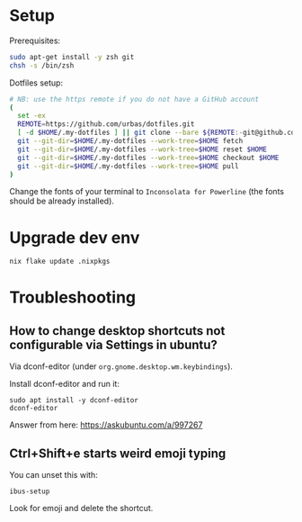 # Setup

Prerequisites:
```bash
sudo apt-get install -y zsh git
chsh -s /bin/zsh
```

Dotfiles setup:
```bash
# NB: use the https remote if you do not have a GitHub account
(
  set -ex
  REMOTE=https://github.com/urbas/dotfiles.git
  [ -d $HOME/.my-dotfiles ] || git clone --bare ${REMOTE:-git@github.com:urbas/dotfiles.git} $HOME/.my-dotfiles
  git --git-dir=$HOME/.my-dotfiles --work-tree=$HOME fetch
  git --git-dir=$HOME/.my-dotfiles --work-tree=$HOME reset $HOME
  git --git-dir=$HOME/.my-dotfiles --work-tree=$HOME checkout $HOME
  git --git-dir=$HOME/.my-dotfiles --work-tree=$HOME pull
)
```

Change the fonts of your terminal to `Inconsolata for Powerline` (the fonts should be already installed).

# Upgrade dev env

```bash
nix flake update .nixpkgs
```

# Troubleshooting

## How to change desktop shortcuts not configurable via Settings in ubuntu?
Via dconf-editor (under `org.gnome.desktop.wm.keybindings`).

Install dconf-editor and run it:
```
sudo apt install -y dconf-editor
dconf-editor
```

Answer from here: https://askubuntu.com/a/997267

## Ctrl+Shift+e starts weird emoji typing
You can unset this with:
```
ibus-setup
```

Look for emoji and delete the shortcut.
